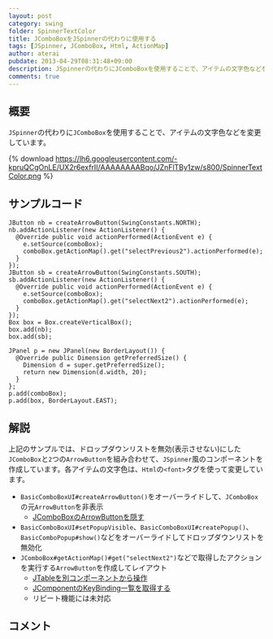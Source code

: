 ```yaml
---
layout: post
category: swing
folder: SpinnerTextColor
title: JComboBoxをJSpinnerの代わりに使用する
tags: [JSpinner, JComboBox, Html, ActionMap]
author: aterai
pubdate: 2013-04-29T08:31:48+09:00
description: JSpinnerの代わりにJComboBoxを使用することで、アイテムの文字色などを変更しています。
comments: true
---
```

## 概要
`JSpinner`の代わりに`JComboBox`を使用することで、アイテムの文字色などを変更しています。

{% download https://lh6.googleusercontent.com/-kpruQCgOnLE/UX2r6exfrII/AAAAAAAABqo/JZnFlTBy1zw/s800/SpinnerTextColor.png %}

## サンプルコード
<pre class="prettyprint"><code>JButton nb = createArrowButton(SwingConstants.NORTH);
nb.addActionListener(new ActionListener() {
  @Override public void actionPerformed(ActionEvent e) {
    e.setSource(comboBox);
    comboBox.getActionMap().get("selectPrevious2").actionPerformed(e);
  }
});
JButton sb = createArrowButton(SwingConstants.SOUTH);
sb.addActionListener(new ActionListener() {
  @Override public void actionPerformed(ActionEvent e) {
    e.setSource(comboBox);
    comboBox.getActionMap().get("selectNext2").actionPerformed(e);
  }
});
Box box = Box.createVerticalBox();
box.add(nb);
box.add(sb);

JPanel p = new JPanel(new BorderLayout()) {
  @Override public Dimension getPreferredSize() {
    Dimension d = super.getPreferredSize();
    return new Dimension(d.width, 20);
  }
};
p.add(comboBox);
p.add(box, BorderLayout.EAST);
</code></pre>

## 解説
上記のサンプルでは、ドロップダウンリストを無効(表示させない)にした`JComboBox`と`2`つの`ArrowButton`を組み合わせて、`JSpinner`風のコンポーネントを作成しています。各アイテムの文字色は、`Html`の`<font>`タグを使って変更しています。

- `BasicComboBoxUI#createArrowButton()`をオーバーライドして、`JComboBox`の元`ArrowButton`を非表示
    - [JComboBoxのArrowButtonを隠す](http://terai.xrea.jp/Swing/HideComboArrowButton.html)
- `BasicComboBoxUI#setPopupVisible`、`BasicComboBoxUI#createPopup()`、`BasicComboPopup#show()`などをオーバーライドしてドロップダウンリストを無効化
- `JComboBox#getActionMap()#get("selectNext2")`などで取得したアクションを実行する`ArrowButton`を作成してレイアウト
    - [JTableを別コンポーネントから操作](http://terai.xrea.jp/Swing/SelectAllButton.html)
    - [JComponentのKeyBinding一覧を取得する](http://terai.xrea.jp/Swing/KeyBinding.html)
    - リピート機能には未対応

<!-- dummy comment line for breaking list -->

## コメント
